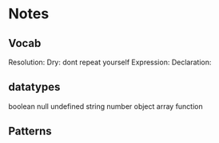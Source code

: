 # Notes

## Vocab

Resolution: 
Dry: dont repeat yourself
Expression: 
Declaration: 

## datatypes

boolean
null
undefined
string
number
object
array
function

## Patterns